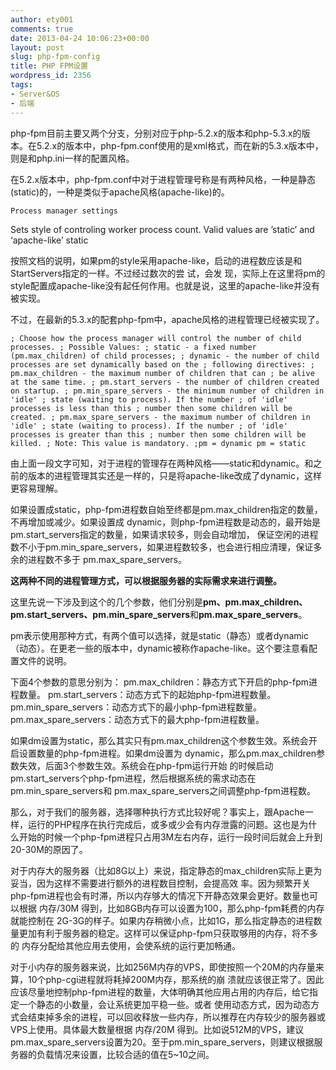 ```yaml
---
author: ety001
comments: true
date: 2013-04-24 10:06:23+00:00
layout: post
slug: php-fpm-config
title: PHP FPM设置
wordpress_id: 2356
tags:
- Server&OS
- 后端
---
```


php-fpm目前主要又两个分支，分别对应于php-5.2.x的版本和php-5.3.x的版本。在5.2.x的版本中，php-fpm.conf使用的是xml格式，而在新的5.3.x版本中，则是和php.ini一样的配置风格。

在5.2.x版本中，php-fpm.conf中对于进程管理号称是有两种风格，一种是静态(static)的，一种是类似于apache风格(apache-like)的。


`Process manager settings`

<value name=”pm”>

Sets style of controling worker process count.
Valid values are ’static’ and ‘apache-like’
<value name=”style”>static</value>


按照文档的说明，如果pm的style采用apache-like，启动的进程数应该是和StartServers指定的一样。不过经过数次的尝 试，会发 现，实际上在这里将pm的style配置成apache-like没有起任何作用。也就是说，这里的apache-like并没有被实现。

不过，在最新的5.3.x的配套php-fpm中，apache风格的进程管理已经被实现了。

`; Choose how the process manager will control the number of child processes.
; Possible Values:
; static - a fixed number (pm.max_children) of child processes;
; dynamic - the number of child processes are set dynamically based on the
; following directives:
; pm.max_children - the maximum number of children that can
; be alive at the same time.
; pm.start_servers - the number of children created on startup.
; pm.min_spare_servers - the minimum number of children in 'idle'
; state (waiting to process). If the number
; of 'idle' processes is less than this
; number then some children will be created.
; pm.max_spare_servers - the maximum number of children in 'idle'
; state (waiting to process). If the number
; of 'idle' processes is greater than this
; number then some children will be killed.
; Note: This value is mandatory.
;pm = dynamic
pm = static
`

由上面一段文字可知，对于进程的管理存在两种风格——static和dynamic。和之前的版本的进程管理其实还是一样的，只是将apache-like改成了dynamic，这样更容易理解。

如果设置成static，php-fpm进程数自始至终都是pm.max_children指定的数量，不再增加或减少。如果设置成 dynamic，则php-fpm进程数是动态的，最开始是pm.start_servers指定的数量，如果请求较多，则会自动增加， 保证空闲的进程数不小于pm.min_spare_servers，如果进程数较多，也会进行相应清理，保证多余的进程数不多于 pm.max_spare_servers。

**这两种不同的进程管理方式，可以根据服务器的实际需求来进行调整。**

这里先说一下涉及到这个的几个参数，他们分别是**pm、pm.max_children、pm.start_servers、pm.min_spare_servers**和**pm.max_spare_servers**。

pm表示使用那种方式，有两个值可以选择，就是static（静态）或者dynamic（动态）。在更老一些的版本中，dynamic被称作apache-like。这个要注意看配置文件的说明。

下面4个参数的意思分别为：
pm.max_children：静态方式下开启的php-fpm进程数量。
pm.start_servers：动态方式下的起始php-fpm进程数量。
pm.min_spare_servers：动态方式下的最小php-fpm进程数量。
pm.max_spare_servers：动态方式下的最大php-fpm进程数量。

如果dm设置为static，那么其实只有pm.max_children这个参数生效。系统会开启设置数量的php-fpm进程。如果dm设置为 dynamic，那么pm.max_children参数失效，后面3个参数生效。系统会在php-fpm运行开始 的时候启动pm.start_servers个php-fpm进程，然后根据系统的需求动态在pm.min_spare_servers和 pm.max_spare_servers之间调整php-fpm进程数。

那么，对于我们的服务器，选择哪种执行方式比较好呢？事实上，跟Apache一样，运行的PHP程序在执行完成后，或多或少会有内存泄露的问题。这也是为什么开始的时候一个php-fpm进程只占用3M左右内存，运行一段时间后就会上升到20-30M的原因了。

对于内存大的服务器（比如8G以上）来说，指定静态的max_children实际上更为妥当，因为这样不需要进行额外的进程数目控制，会提高效 率。因为频繁开关php-fpm进程也会有时滞，所以内存够大的情况下开静态效果会更好。数量也可以根据 内存/30M 得到，比如8GB内存可以设置为100，那么php-fpm耗费的内存就能控制在 2G-3G的样子。如果内存稍微小点，比如1G，那么指定静态的进程数量更加有利于服务器的稳定。这样可以保证php-fpm只获取够用的内存，将不多的 内存分配给其他应用去使用，会使系统的运行更加畅通。

对于小内存的服务器来说，比如256M内存的VPS，即使按照一个20M的内存量来算，10个php-cgi进程就将耗掉200M内存，那系统的崩 溃就应该很正常了。因此应该尽量地控制php-fpm进程的数量，大体明确其他应用占用的内存后，给它指定一个静态的小数量，会让系统更加平稳一些。或者 使用动态方式，因为动态方式会结束掉多余的进程，可以回收释放一些内存，所以推荐在内存较少的服务器或VPS上使用。具体最大数量根据 内存/20M 得到。比如说512M的VPS，建议pm.max_spare_servers设置为20。至于pm.min_spare_servers，则建议根据服 务器的负载情况来设置，比较合适的值在5~10之间。
